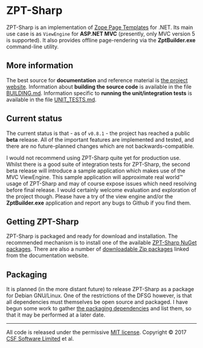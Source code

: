 # ZPT-Sharp
ZPT-Sharp is an implementation of [Zope Page Templates] for .NET.
Its main use case is as `ViewEngine` for **ASP.NET MVC** (presently, only MVC version 5 is supported).
It also provides offline page-rendering via the **ZptBuilder.exe** command-line utility.

[Zope Page Templates]: https://docs.zope.org/zope2/zope2book/ZPT.html

## More information
The best source for **documentation** and reference material is [the project website].
Information about **building the source code** is available in the file [BUILDING.md].
Information specific to **running the unit/integration tests** is available in the file [UNIT_TESTS.md].

[the project website]: http://csf-dev.github.io/ZPT-Sharp/
[BUILDING.md]: https://github.com/csf-dev/ZPT-Sharp/blob/master/BUILDING.md
[UNIT_TESTS.md]: https://github.com/csf-dev/ZPT-Sharp/blob/master/UNIT_TESTS.md

## Current status
The current status is that - as of `v0.8.1` - the project has reached a public **beta** release.
All of the important features are implemented and tested, and there are no future-planned changes which are not backwards-compatible.

I would not recommend using ZPT-Sharp quite yet for production use.
Whilst there is a good suite of integration tests for ZPT-Sharp, the second beta release will introduce a sample application which makes use of the MVC ViewEngine.
This sample application will approximate real world™ usage of ZPT-Sharp and may of course expose issues which need resolving before final release.
I would certainly welcome evaluation and exploration of the project though.
Please have a try of the view engine and/or the **ZptBuilder.exe** application and report any bugs to Github if you find them.

## Getting ZPT-Sharp
ZPT-Sharp is packaged and ready for download and installation.
The recommended mechanism is to install one of the available [ZPT-Sharp NuGet packages].
There are also a number of [downloadable Zip packages] linked from the documentation website.

[ZPT-Sharp NuGet packages]: http://csf-dev.github.io/ZPT-Sharp/nuget-packages.html
[downloadable Zip packages]: http://csf-dev.github.io/ZPT-Sharp/download.html

## Packaging
It is planned (in the more distant future) to release ZPT-Sharp as a package for Debian GNU/Linux.
One of the restrictions of the DFSG however, is that all dependencies must themselves be open source and packaged.
I have begun some work to gather [the packaging dependencies] and list them, so that it may be performed at a later date.

[the packaging dependencies]: https://github.com/csf-dev/ZPT-Sharp/blob/master/DEPENDENCIES.md

---

All code is released under the permissive [MIT license].
Copyright © 2017 [CSF Software Limited] et al.

[MIT license]: https://github.com/csf-dev/ZPT-Sharp/blob/master/LICENSE
[CSF Software Limited]: http://csf-dev.com/

